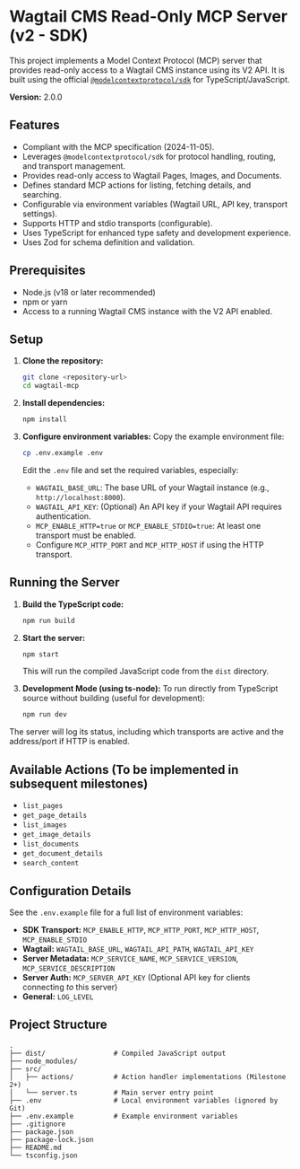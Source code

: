 # Wagtail CMS Read-Only MCP Server (v2 - SDK)

This project implements a Model Context Protocol (MCP) server that provides read-only access to a Wagtail CMS instance using its V2 API.
It is built using the official [`@modelcontextprotocol/sdk`](https://github.com/modelcontextprotocol/sdk) for TypeScript/JavaScript.

**Version:** 2.0.0

## Features

*   Compliant with the MCP specification (2024-11-05).
*   Leverages `@modelcontextprotocol/sdk` for protocol handling, routing, and transport management.
*   Provides read-only access to Wagtail Pages, Images, and Documents.
*   Defines standard MCP actions for listing, fetching details, and searching.
*   Configurable via environment variables (Wagtail URL, API key, transport settings).
*   Supports HTTP and stdio transports (configurable).
*   Uses TypeScript for enhanced type safety and development experience.
*   Uses Zod for schema definition and validation.

## Prerequisites

*   Node.js (v18 or later recommended)
*   npm or yarn
*   Access to a running Wagtail CMS instance with the V2 API enabled.

## Setup

1.  **Clone the repository:**
    ```bash
    git clone <repository-url>
    cd wagtail-mcp
    ```

2.  **Install dependencies:**
    ```bash
    npm install
    ```

3.  **Configure environment variables:**
    Copy the example environment file:
    ```bash
    cp .env.example .env
    ```
    Edit the `.env` file and set the required variables, especially:
    *   `WAGTAIL_BASE_URL`: The base URL of your Wagtail instance (e.g., `http://localhost:8000`).
    *   `WAGTAIL_API_KEY`: (Optional) An API key if your Wagtail API requires authentication.
    *   `MCP_ENABLE_HTTP=true` or `MCP_ENABLE_STDIO=true`: At least one transport must be enabled.
    *   Configure `MCP_HTTP_PORT` and `MCP_HTTP_HOST` if using the HTTP transport.

## Running the Server

1.  **Build the TypeScript code:**
    ```bash
    npm run build
    ```

2.  **Start the server:**
    ```bash
    npm start
    ```
    This will run the compiled JavaScript code from the `dist` directory.

3.  **Development Mode (using ts-node):**
    To run directly from TypeScript source without building (useful for development):
    ```bash
    npm run dev
    ```

The server will log its status, including which transports are active and the address/port if HTTP is enabled.

## Available Actions (To be implemented in subsequent milestones)

*   `list_pages`
*   `get_page_details`
*   `list_images`
*   `get_image_details`
*   `list_documents`
*   `get_document_details`
*   `search_content`

## Configuration Details

See the `.env.example` file for a full list of environment variables:

*   **SDK Transport:** `MCP_ENABLE_HTTP`, `MCP_HTTP_PORT`, `MCP_HTTP_HOST`, `MCP_ENABLE_STDIO`
*   **Wagtail:** `WAGTAIL_BASE_URL`, `WAGTAIL_API_PATH`, `WAGTAIL_API_KEY`
*   **Server Metadata:** `MCP_SERVICE_NAME`, `MCP_SERVICE_VERSION`, `MCP_SERVICE_DESCRIPTION`
*   **Server Auth:** `MCP_SERVER_API_KEY` (Optional API key for clients connecting *to* this server)
*   **General:** `LOG_LEVEL`

## Project Structure

```
.
├── dist/                 # Compiled JavaScript output
├── node_modules/
├── src/
│   ├── actions/          # Action handler implementations (Milestone 2+)
│   └── server.ts         # Main server entry point
├── .env                  # Local environment variables (ignored by Git)
├── .env.example          # Example environment variables
├── .gitignore
├── package.json
├── package-lock.json
├── README.md
└── tsconfig.json
```
